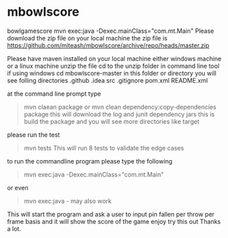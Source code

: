 # mbowlscore
bowlgamescore
mvn exec:java -Dexec.mainClass="com.mt.Main"
Please download the zip file on your local machine
the zip file is https://github.com/miteash/mbowlscore/archive/repo/heads/master.zip

Please have maven installed on your local machine either windows machine or a linux machine
unzip the file
cd to the unzip folder in command line tool if using windows
cd mbowlscore-master
in this folder or directory you will see folling directories
.github
.idea
src
.gitignore
pom.xml
README.xml

at the command line prompt
type
>mvn claean package
>or
>mvn clean dependency:copy-dependencies package
>this will download the log and junit dependency jars
this is build the package and you will see more directories
like 
target

please run the test
>mvn tests
This will run 8 tests to validate the edge cases

to run the commandline program
please type the following 
> mvn exec:java -Dexec.mainClass="com.mt.Main"

or even
> mvn exec:java - may also work


This will start the program and ask a user to input pin fallen per throw per frame basis and it will show the score of the game
enjoy try this out
Thanks a lot.


